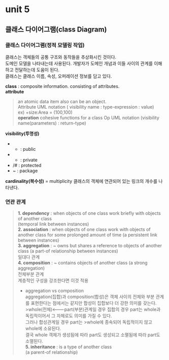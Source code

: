 unit 5
======
클래스 다이어그램(class Diagram)
------------------------------

### 클래스 다이어그램(정적 모델링 작업) ### 
클래스는 객체들의 공통 구조와 동작들을 추상화시킨 것이다.  
도메인 모델을 나타내는데 사용된다. 개발자가 도메인 개념과 이들 사이의 관계를 이해하고 전달하는데 도움이 된다.  
클래스는 클래스 이름, 속성, 오퍼레이션 정보를 담고 있다.  
  
**class** : composite information. consisting of attributes.  
**attribute**  
> an atomic data item also can be an object.  
> Attribute UML notation ( visibility name : type-expression : value)  
> ex) +size:Area = (100,100)  
**operation** 
>cohesive functions for a class 
>Op UML notation (visibility name(parameters) : return-type)
  
**visibility(투명성)**  
* + : public 
* - : private
* /# : protected 
* ~ : package

**cardinality(복수성)** 
= multiplicity
클래스의 객체에 연관되어 있는 링크의 개수를 나타낸다.
  
### 연관 관계 ###
>**1. dependency** : when objects of one class work briefly with objects of another class  
>(temporal link between instances)  
>**2. association** : when objects of one class work with objects of another class for some prolonged amount of time
>(a persistent link between instances)  
>**3. aggregation** : ~ owns but shares a reference to objects of another class
>(a part-of relationship between instances)  
>일대다 관계  
>**4. composition** : ~ contains objects of another class
>(a strong aggregation)  
>전체부분 관계  
>계층적인 구성을 강조한다면 이것 적용  
>+ aggregation vs composition  
>aggregation(집합)과 composition(합성)은 객체 사이의 전체와 부분 관계를 표현한다는 점에서는 같지만 합성이 집합보다 더 강한 의미를 갖는다.   >whole(전체)<---part(부분)관계일 경우 집합의 경우 part는 whole과 독립적이어서 그 자체로도 의미를 가질 수 있다.   
그러나 합성관계일 경우 part는 >whole에 종속되어 독립적이지 않고 whole에 소유된다.  
결국 whole 객체가 생성됨에 따라 part도 생성되고 소멸됨에 따라 part도 소멸된다.  
>**5. inheritance** : is a type of another class  
>(a parent-of relationship)  

